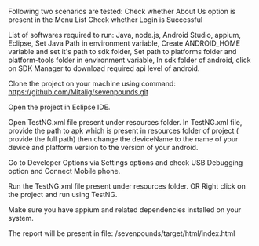 Following two scenarios are tested:
Check whether About Us option is present in the Menu List
Check whether Login is Successful


List of softwares required to run:
Java,
node.js,
Android Studio,
appium,
Eclipse,
Set Java Path in environment variable,
Create ANDROID_HOME variable and set it's path to sdk folder,
Set path to platforms folder and platform-tools folder in environment variable,
In sdk folder of android, click on SDK Manager to download required api level of android.


Clone the project on your machine using command: https://github.com/Mitalig/sevenpounds.git

Open the project in Eclipse IDE.

Open TestNG.xml file present under resources folder.
In TestNG.xml file, provide the path to apk which is present in resources folder of project ( provide the  full path) then change the deviceName to the name of your device and platform version to the version of your android.

Go to Developer Options via Settings options and check USB Debugging option and Connect Mobile phone.

Run the TestNG.xml file present under resources folder. OR Right click on the project and run using TestNG.

Make sure you have appium and related dependencies installed on your system.

The report will be present in file: /sevenpounds/target/html/index.html